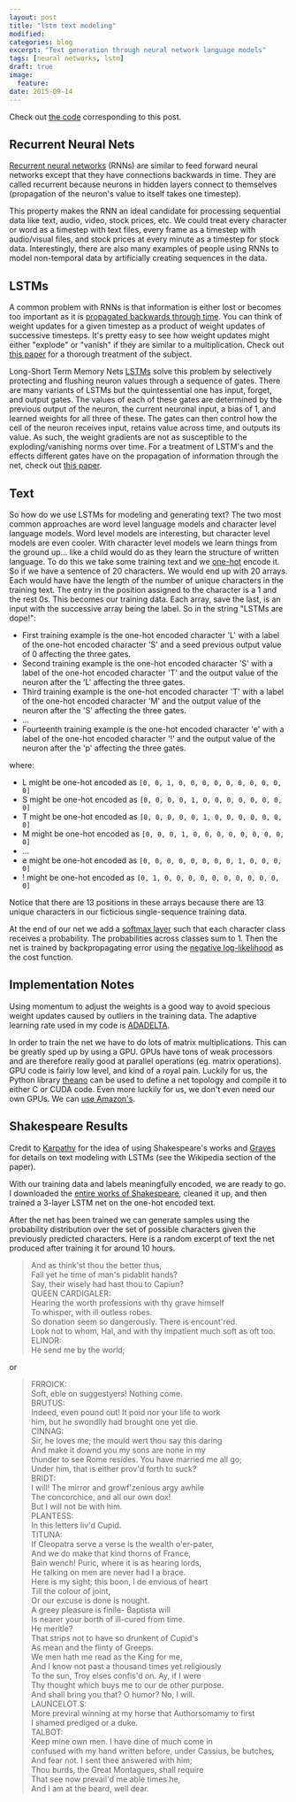 ```yaml
---
layout: post
title: "lstm text modeling"
modified:
categories: blog
excerpt: "Text generation through neural network language models"
tags: [neural networks, lstm]
draft: true
image:
  feature:
date: 2015-09-14
---
```


Check out [the code](https://github.com/jalexvig/text_generator) corresponding to this post.

## Recurrent Neural Nets
[Recurrent neural networks](https://en.wikipedia.org/wiki/Recurrent_neural_network) (RNNs) are similar to feed forward neural networks except that they have connections backwards in time. They are called recurrent because neurons in hidden layers connect to themselves (propagation of the neuron's value to itself takes one timestep).

This property makes the RNN an ideal candidate for processing sequential data like text, audio, video, stock prices, etc. We could treat every character or word as a timestep with text files, every frame as a timestep with audio/visual files, and stock prices at every minute as a timestep for stock data. Interestingly, there are also many examples of people using RNNs to model non-temporal data by artificially creating sequences in the data.

## LSTMs
A common problem with RNNs is that information is either lost or becomes too important as it is [propagated backwards through time](https://en.wikipedia.org/wiki/Backpropagation_through_time). You can think of weight updates for a given timestep as a product of weight updates of successive timesteps. It's pretty easy to see how weight updates might either "explode" or "vanish" if they are similar to a multiplication. Check out [this paper](http://arxiv.org/pdf/1211.5063v2.pdf) for a thorough treatment of the subject.

Long-Short Term Memory Nets [LSTMs](https://en.wikipedia.org/wiki/Recurrent_neural_network#Long_short_term_memory_network) solve this problem by selectively protecting and flushing neuron values through a sequence of gates. There are many variants of LSTMs but the quintessential one has input, forget, and output gates. The values of each of these gates are determined by the previous output of the neuron, the current neuronal input, a bias of 1, and learned weights for all three of these. The gates can then control how the cell of the neuron receives input, retains value across time, and outputs its value. As such, the weight gradients are not as susceptible to the exploding/vanishing norms over time. For a treatment of LSTM's and the effects different gates have on the propagation of information through the net, check out [this paper](http://arxiv.org/pdf/1503.04069v1.pdf).

## Text
So how do we use LSTMs for modeling and generating text? The two most common approaches are word level language models and character level language models. Word level models are interesting, but character level models are even cooler. With character level models we learn things from the ground up... like a child would do as they learn the structure of written language. To do this we take some training text and we [one-hot](https://en.wikipedia.org/wiki/One-hot) encode it. So if we have a sentence of 20 characters. We would end up with 20 arrays. Each would have have the length of the number of unique characters in the training text. The entry in the position assigned to the character is a 1 and the rest 0s. This becomes our training data. Each array, save the last, is an input with the successive array being the label. So in the string "LSTMs are dope!":

* First training example is the one-hot encoded character 'L' with a label of the one-hot encoded character 'S' and a seed previous output value of 0 affecting the three gates.
* Second training example is the one-hot encoded character 'S' with a label of the one-hot encoded character 'T' and the output value of the neuron after the 'L' affecting the three gates.
* Third training example is the one-hot encoded character 'T' with a label of the one-hot encoded character 'M' and the output value of the neuron after the 'S' affecting the three gates.
* ...
* Fourteenth training example is the one-hot encoded character 'e' with a label of the one-hot encoded character '!' and the output value of the neuron after the 'p' affecting the three gates.

where:

* L might be one-hot encoded as `[0, 0, 1, 0, 0, 0, 0, 0, 0, 0, 0, 0, 0]`
* S might be one-hot encoded as `[0, 0, 0, 0, 1, 0, 0, 0, 0, 0, 0, 0, 0]`
* T might be one-hot encoded as `[0, 0, 0, 0, 0, 1, 0, 0, 0, 0, 0, 0, 0]`
* M might be one-hot encoded as `[0, 0, 0, 1, 0, 0, 0, 0, 0, 0, 0, 0, 0]`
* ...
* e might be one-hot encoded as `[0, 0, 0, 0, 0, 0, 0, 0, 1, 0, 0, 0, 0]`
* ! might be one-hot encoded as `[0, 1, 0, 0, 0, 0, 0, 0, 0, 0, 0, 0, 0]`

Notice that there are 13 positions in these arrays because there are 13 unique characters in our ficticious single-sequence training data.

At the end of our net we add a [softmax layer](https://en.wikipedia.org/wiki/Softmax_function) such that each character class receives a probability. The probabilities across classes sum to 1. Then the net is trained by backpropagating error using the [negative log-likelihood](https://en.wikipedia.org/wiki/Likelihood_function) as the cost function.

## Implementation Notes

Using momentum to adjust the weights is a good way to avoid specious weight updates caused by outliers in the training data. The adaptive learning rate used in my code is [ADADELTA](http://arxiv.org/pdf/1212.5701v1.pdf).

In order to train the net we have to do lots of matrix multiplications. This can be greatly sped up by using a GPU. GPUs have tons of weak processors and are therefore really good at parallel operations (eg. matrix operations). GPU code is fairly low level, and kind of a royal pain. Luckily for us, the Python library [theano](http://deeplearning.net/software/theano/) can be used to define a net topology and compile it to either C or CUDA code. Even more luckily for us, we don't even need our own GPUs. We can [use Amazon's](https://www.kaggle.com/c/facial-keypoints-detection/details/deep-learning-tutorial).

## Shakespeare Results

Credit to [Karpathy](http://karpathy.github.io/2015/05/21/rnn-effectiveness/) for the idea of using Shakespeare's works and [Graves](http://arxiv.org/pdf/1308.0850v5.pdf) for details on text modeling with LSTMs (see the Wikipedia section of the paper).

With our training data and labels meaningfully encoded, we are ready to go. I downloaded the [entire works of Shakespeare](http://www.gutenberg.org/cache/epub/100/pg100.txt), cleaned it up, and then trained a 3-layer LSTM net on the one-hot encoded text.

After the net has been trained we can generate samples using the probability distribution over the set of possible characters given the previously predicted characters. Here is a random excerpt of text the net produced after training it for around 10 hours.

> And as think'st thou the better thus,  
> Fall yet he time of man's pidablit hands?  
> Say, their wisely had hast thou to Capiun?  
> QUEEN CARDIGALER:  
> Hearing the worth professions with thy grave himself  
> To whisper, with ill outless robes.  
> So donation seem so dangerously. There is encount'red.  
> Look not to whom, Hal, and with thy impatient much soft as oft too.  
> ELINOR:  
> He send me by the world;

or 

> FRROICK:  
> Soft, eble on suggestyers! Nothing come.  
> BRUTUS:  
> Indeed, even pound out! It poid nor your life to work  
> him, but he swondlly had brought one yet die.  
> CINNAG:  
> Sir, he loves me; the mould wert thou say this daring  
> And make it downd you my sons are none in my  
> thunder to see Rome resides. You have married me all go;  
> Under him, that is either prov'd forth to suck?  
> BRIDT:  
> I will! The mirror and growf'zenious argy awhile  
> The concorchice, and all our own dox!  
> But I will not be with him.  
> PLANTESS:  
> In this letters liv'd Cupid.  
> TITUNA:  
> If Cleopatra serve a verse is the wealth o'er-pater,  
> And we do make that kind thorns of France,  
> Bain wench! Puric, where it is as hearing lords,  
> He talking on men are never had I a brace.  
> Here is my sight; this boon, I de envious of heart  
> Till the colour of joint,  
> Or our excuse is done is nought.  
> A greey pleasure is finile- Baptista will  
> Is nearer your borth of ill-cured from time.  
> He meritle?  
> That strips not to have so drunkent of Cupid's  
> As mean and the flinty of Greeps.  
> We men hath me read as the King for me,  
> And I know not past a thousand times yet religiously  
> To the sun, Troy elses confis'd on. Ay, if I were  
> Thy thought which buys me to our de other purpose.  
> And shall bring you that? O humor? No, I will.  
> LAUNCELOT.S:  
> More previral winning at my horse that Authorsomamy to first  
> I shamed prediged or a duke.  
> TALBOT:  
> Keep mine own men. I have dine of much come in  
> confused with my hand written before, under Cassius, be butches,  
> And fear not. I sent thee answered with him;  
> Thou burds, the Great Montagues, shall require  
> That see now prevail'd me able times he,  
> And I am at the beard, well dear.
